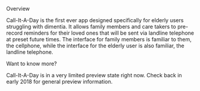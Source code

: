 Overview

Call-It-A-Day is the first ever app designed specifically for elderly users struggling with dimentia. It allows family members and care takers to pre-record reminders for their loved ones that will be sent via landline telephone at preset future times. The interface for family members is familiar to them, the cellphone, while the interface for the elderly user is also familiar, the landline telephone. 

Want to know more?

Call-It-A-Day is in a very limited preview state right now. Check back in early 2018 for general preview information.
